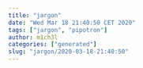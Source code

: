 ```yaml
---
title: "jargon"
date: "Wed Mar 18 21:40:50 CET 2020"
tags: ["jargon", "pipotron"]
author: m1ch3l
categories: ["generated"]
slug: "jargon/2020-03-18-21:40:50"
---
```



